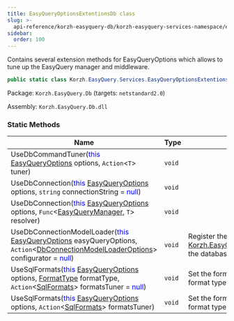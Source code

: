 ```yaml
---
title: EasyQueryOptionsExtentionsDb class
slug: >-
  api-reference/korzh-easyquery-db/korzh-easyquery-services-namespace/easyqueryoptionsextentionsdb-class
sidebar:
  order: 100
---
```


Contains several extension methods for EasyQueryOptions  which allows to tune up the EasyQuery manager and middleware.
```csharp
public static class Korzh.EasyQuery.Services.EasyQueryOptionsExtentionsDb

```
Package: `Korzh.EasyQuery.Db` (targets: `netstandard2.0`)

Assembly: `Korzh.EasyQuery.Db.dll`

### Static Methods

| Name | Type | Description | 
| --- | --- | --- | 
| UseDbCommandTuner(<span style='color: blue'>this</span> [EasyQueryOptions](/easyquery/docs/api-reference/korzh-easyquery/korzh-easyquery-services-namespace/easyqueryoptions-class) options, `Action`&lt;`T`&gt; tuner) | `void` |  | 
| UseDbConnection(<span style='color: blue'>this</span> [EasyQueryOptions](/easyquery/docs/api-reference/korzh-easyquery/korzh-easyquery-services-namespace/easyqueryoptions-class) options, `string` connectionString = <span style='color: blue'>null</span>) | `void` |  | 
| UseDbConnection(<span style='color: blue'>this</span> [EasyQueryOptions](/easyquery/docs/api-reference/korzh-easyquery/korzh-easyquery-services-namespace/easyqueryoptions-class) options, `Func`&lt;[EasyQueryManager](/easyquery/docs/api-reference/korzh-easyquery/korzh-easyquery-services-namespace/easyquerymanager-class), `T`&gt; resolver) | `void` |  | 
| UseDbConnectionModelLoader(<span style='color: blue'>this</span> [EasyQueryOptions](/easyquery/docs/api-reference/korzh-easyquery/korzh-easyquery-services-namespace/easyqueryoptions-class) easyQueryOptions, `Action`&lt;[DbConnectionModelLoaderOptions](/easyquery/docs/api-reference/korzh-easyquery-db/korzh-easyquery-db-namespace/dbconnectionmodelloaderoptions-class)&gt; configurator = <span style='color: blue'>null</span>) | `void` | Register the model loader resolver which returns [Korzh.EasyQuery.Services.DbConnectionModelLoader](/easyquery/docs/api-reference/korzh-easyquery-db/korzh-easyquery-services-namespace/dbconnectionmodelloader-class) the database connection model loader. | 
| UseSqlFormats(<span style='color: blue'>this</span> [EasyQueryOptions](/easyquery/docs/api-reference/korzh-easyquery/korzh-easyquery-services-namespace/easyqueryoptions-class) options, [FormatType](/easyquery/docs/api-reference/korzh-easyquery-db/korzh-easyquery-db-namespace/formattype-enum) formatType, `Action`&lt;[SqlFormats](/easyquery/docs/api-reference/korzh-easyquery-db/korzh-easyquery-db-namespace/sqlformats-class)&gt; formatsTuner = <span style='color: blue'>null</span>) | `void` | Set the formats for result SQL statements to some format type (e.g. MsSqlServer or MySQL) | 
| UseSqlFormats(<span style='color: blue'>this</span> [EasyQueryOptions](/easyquery/docs/api-reference/korzh-easyquery/korzh-easyquery-services-namespace/easyqueryoptions-class) options, `Action`&lt;[SqlFormats](/easyquery/docs/api-reference/korzh-easyquery-db/korzh-easyquery-db-namespace/sqlformats-class)&gt; formatsTuner) | `void` | Set the formats for result SQL statements to some format type (e.g. MsSqlServer or MySQL) |
